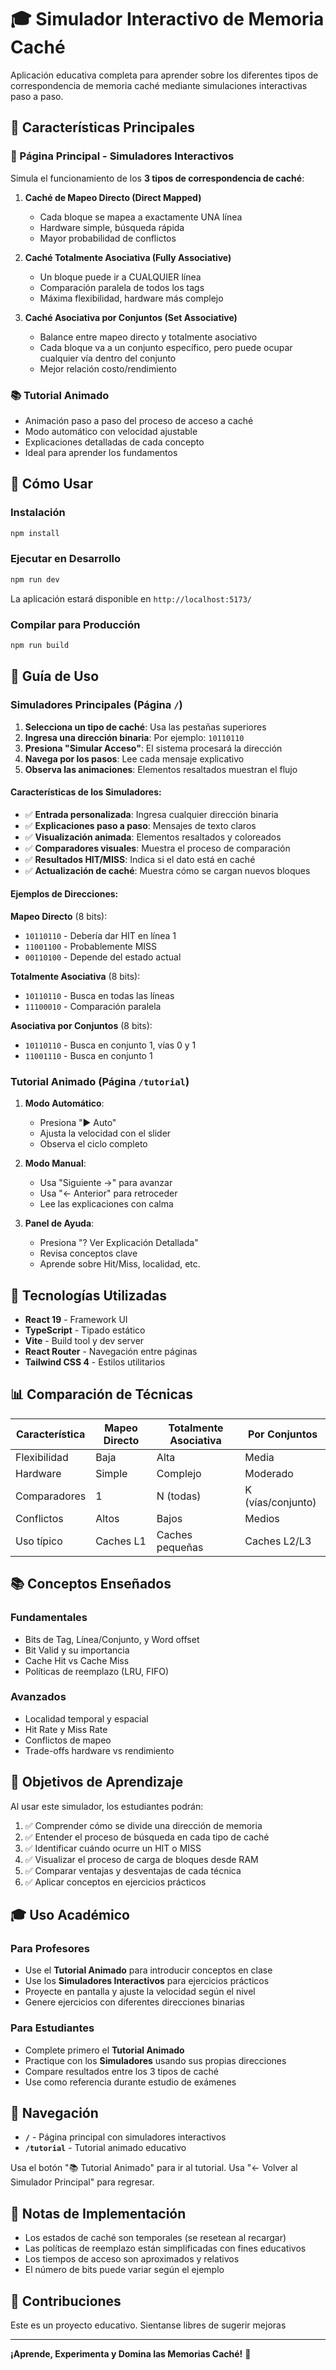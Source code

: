 # 🎓 Simulador Interactivo de Memoria Caché

Aplicación educativa completa para aprender sobre los diferentes tipos de correspondencia de memoria caché mediante simulaciones interactivas paso a paso.

## 🌟 Características Principales

### 📍 Página Principal - Simuladores Interactivos
Simula el funcionamiento de los **3 tipos de correspondencia de caché**:

1. **Caché de Mapeo Directo (Direct Mapped)**
   - Cada bloque se mapea a exactamente UNA línea
   - Hardware simple, búsqueda rápida
   - Mayor probabilidad de conflictos

2. **Caché Totalmente Asociativa (Fully Associative)**
   - Un bloque puede ir a CUALQUIER línea
   - Comparación paralela de todos los tags
   - Máxima flexibilidad, hardware más complejo

3. **Caché Asociativa por Conjuntos (Set Associative)**
   - Balance entre mapeo directo y totalmente asociativo
   - Cada bloque va a un conjunto específico, pero puede ocupar cualquier vía dentro del conjunto
   - Mejor relación costo/rendimiento

### 📚 Tutorial Animado
- Animación paso a paso del proceso de acceso a caché
- Modo automático con velocidad ajustable
- Explicaciones detalladas de cada concepto
- Ideal para aprender los fundamentos

## 🚀 Cómo Usar

### Instalación
```bash
npm install
```

### Ejecutar en Desarrollo
```bash
npm run dev
```

La aplicación estará disponible en `http://localhost:5173/`

### Compilar para Producción
```bash
npm run build
```

## 📖 Guía de Uso

### Simuladores Principales (Página `/`)

1. **Selecciona un tipo de caché**: Usa las pestañas superiores
2. **Ingresa una dirección binaria**: Por ejemplo: `10110110`
3. **Presiona "Simular Acceso"**: El sistema procesará la dirección
4. **Navega por los pasos**: Lee cada mensaje explicativo
5. **Observa las animaciones**: Elementos resaltados muestran el flujo

#### Características de los Simuladores:

- ✅ **Entrada personalizada**: Ingresa cualquier dirección binaria
- ✅ **Explicaciones paso a paso**: Mensajes de texto claros
- ✅ **Visualización animada**: Elementos resaltados y coloreados
- ✅ **Comparadores visuales**: Muestra el proceso de comparación
- ✅ **Resultados HIT/MISS**: Indica si el dato está en caché
- ✅ **Actualización de caché**: Muestra cómo se cargan nuevos bloques

#### Ejemplos de Direcciones:

**Mapeo Directo** (8 bits):
- `10110110` - Debería dar HIT en línea 1
- `11001100` - Probablemente MISS
- `00110100` - Depende del estado actual

**Totalmente Asociativa** (8 bits):
- `10110110` - Busca en todas las líneas
- `11100010` - Comparación paralela

**Asociativa por Conjuntos** (8 bits):
- `10110110` - Busca en conjunto 1, vías 0 y 1
- `11001110` - Busca en conjunto 1

### Tutorial Animado (Página `/tutorial`)

1. **Modo Automático**:
   - Presiona "▶ Auto"
   - Ajusta la velocidad con el slider
   - Observa el ciclo completo

2. **Modo Manual**:
   - Usa "Siguiente →" para avanzar
   - Usa "← Anterior" para retroceder
   - Lee las explicaciones con calma

3. **Panel de Ayuda**:
   - Presiona "? Ver Explicación Detallada"
   - Revisa conceptos clave
   - Aprende sobre Hit/Miss, localidad, etc.


## 🔧 Tecnologías Utilizadas

- **React 19** - Framework UI
- **TypeScript** - Tipado estático
- **Vite** - Build tool y dev server
- **React Router** - Navegación entre páginas
- **Tailwind CSS 4** - Estilos utilitarios

## 📊 Comparación de Técnicas

| Característica | Mapeo Directo | Totalmente Asociativa | Por Conjuntos |
|----------------|---------------|----------------------|---------------|
| Flexibilidad | Baja | Alta | Media |
| Hardware | Simple | Complejo | Moderado |
| Comparadores | 1 | N (todas) | K (vías/conjunto) |
| Conflictos | Altos | Bajos | Medios |
| Uso típico | Caches L1 | Caches pequeñas | Caches L2/L3 |

## 📚 Conceptos Enseñados

### Fundamentales
- Bits de Tag, Línea/Conjunto, y Word offset
- Bit Valid y su importancia
- Cache Hit vs Cache Miss
- Políticas de reemplazo (LRU, FIFO)

### Avanzados
- Localidad temporal y espacial
- Hit Rate y Miss Rate
- Conflictos de mapeo
- Trade-offs hardware vs rendimiento

## 🎯 Objetivos de Aprendizaje

Al usar este simulador, los estudiantes podrán:

1. ✅ Comprender cómo se divide una dirección de memoria
2. ✅ Entender el proceso de búsqueda en cada tipo de caché
3. ✅ Identificar cuándo ocurre un HIT o MISS
4. ✅ Visualizar el proceso de carga de bloques desde RAM
5. ✅ Comparar ventajas y desventajas de cada técnica
6. ✅ Aplicar conceptos en ejercicios prácticos

## 🎓 Uso Académico

### Para Profesores
- Use el **Tutorial Animado** para introducir conceptos en clase
- Use los **Simuladores Interactivos** para ejercicios prácticos
- Proyecte en pantalla y ajuste la velocidad según el nivel
- Genere ejercicios con diferentes direcciones binarias

### Para Estudiantes
- Complete primero el **Tutorial Animado**
- Practique con los **Simuladores** usando sus propias direcciones
- Compare resultados entre los 3 tipos de caché
- Use como referencia durante estudio de exámenes

## 🔗 Navegación

- **`/`** - Página principal con simuladores interactivos
- **`/tutorial`** - Tutorial animado educativo

Usa el botón "📚 Tutorial Animado" para ir al tutorial.
Usa "← Volver al Simulador Principal" para regresar.

## 📝 Notas de Implementación

- Los estados de caché son temporales (se resetean al recargar)
- Las políticas de reemplazo están simplificadas con fines educativos
- Los tiempos de acceso son aproximados y relativos
- El número de bits puede variar según el ejemplo

## 🤝 Contribuciones

Este es un proyecto educativo. Sientanse libres de sugerir mejoras

---

**¡Aprende, Experimenta y Domina las Memorias Caché!** 🚀
